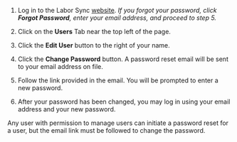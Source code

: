 1. Log in to the Labor Sync [website](https://app.laborsync.com/login).  *If you forgot your password, click **Forgot Password**, enter your email address, and proceed to step 5.*

3. Click on the **Users** Tab near the top left of the page.  

4. Click the **Edit User** button to the right of your name.  

5. Click the **Change Password** button. A password reset email will be sent to your email address on file.  

6. Follow the link provided in the email.  You will be prompted to enter a new password.  

7. After your password has been changed, you may log in using your email address and your new password.

Any user with permission to manage users can initiate a password reset for a user, but the email link must be followed to change the password.